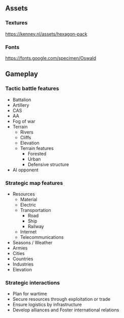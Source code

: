 ## Assets
### Textures
https://kenney.nl/assets/hexagon-pack

### Fonts
https://fonts.google.com/specimen/Oswald

## Gameplay

### Tactic battle features
* Battalion
* Artillery
* CAS
* AA
* Fog of war
* Terrain
    * Rivers
    * Cliffs
    * Elevation
    * Terrain features
        * Forested
        * Urban
        * Defensive structure
* AI opponent

### Strategic map features
* Resources
    * Material
    * Electric
    * Transportation
        * Road
        * Ship
        * Railway
    * Internet
    * Telecommunications
* Seasons / Weather
* Armies
* Cities
* Countries
* Industries
* Elevation

### Strategic interactions
* Plan for wartime
* Secure resources through exploitation or trade
* Ensure logistics by infrastructure
* Develop alliances and Foster international relations
